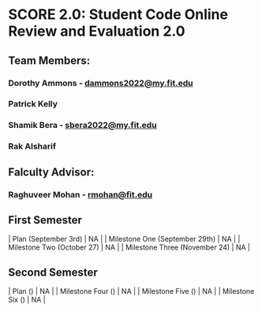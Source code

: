 # SCORE 2.0: Student Code Online Review and Evaluation 2.0
## Team Members:
### Dorothy Ammons - dammons2022@my.fit.edu
### Patrick Kelly
### Shamik Bera - sbera2022@my.fit.edu
### Rak Alsharif
## Falculty Advisor:
### Raghuveer Mohan - rmohan@fit.edu


## First Semester

| Plan (September 3rd) | NA |
| Milestone One (September 29th) | NA |
| Milestone Two (October 27) | NA  |
| Milestone Three (November 24) | NA  |

## Second Semester

| Plan () | NA |
| Milestone Four () | NA |
| Milestone Five () | NA  |
| Milestone Six () | NA  |
